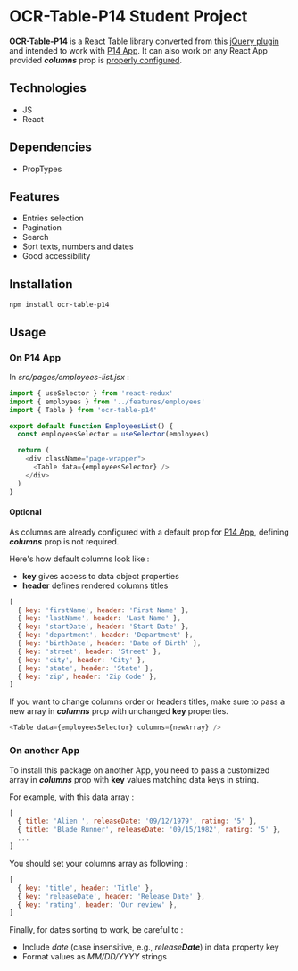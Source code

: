 # OCR-Table-P14 Student Project

**OCR-Table-P14** is a React Table library converted from this [jQuery plugin](https://github.com/DataTables/DataTables.git) and intended to work with [P14 App](https://github.com/NC81/NicolasCandeli_14_08092023.git).
It can also work on any React App provided ***columns*** prop is [properly configured](#on-another-app).

## Technologies

- JS
- React

## Dependencies

- PropTypes

## Features

- Entries selection
- Pagination
- Search
- Sort texts, numbers and dates
- Good accessibility

## Installation

`npm install ocr-table-p14`

## Usage

### On P14 App

In _src/pages/employees-list.jsx_ :

```js
import { useSelector } from 'react-redux'
import { employees } from '../features/employees'
import { Table } from 'ocr-table-p14'

export default function EmployeesList() {
  const employeesSelector = useSelector(employees)

  return (
    <div className="page-wrapper">
      <Table data={employeesSelector} />
    </div>
  )
}
```

#### Optional

As columns are already configured with a default prop for [P14 App](https://github.com/NC81/NicolasCandeli_14_08092023.git), defining ***columns*** prop is not required.

Here's how default columns look like :

- **key** gives access to data object properties
- **header** defines rendered columns titles

```js
[
  { key: 'firstName', header: 'First Name' },
  { key: 'lastName', header: 'Last Name' },
  { key: 'startDate', header: 'Start Date' },
  { key: 'department', header: 'Department' },
  { key: 'birthDate', header: 'Date of Birth' },
  { key: 'street', header: 'Street' },
  { key: 'city', header: 'City' },
  { key: 'state', header: 'State' },
  { key: 'zip', header: 'Zip Code' },
]
```

If you want to change columns order or headers titles, make sure to pass a new array in ***columns*** prop with unchanged **key** properties.

```js
<Table data={employeesSelector} columns={newArray} />
```

### On another App

To install this package on another App, you need to pass a customized array in ***columns*** prop with **key** values matching data keys in string.

For example, with this data array :

```js
[
  { title: 'Alien ', releaseDate: '09/12/1979', rating: '5' },
  { title: 'Blade Runner', releaseDate: '09/15/1982', rating: '5' },
  ...
]
```

You should set your columns array as following :

```js
[
  { key: 'title', header: 'Title' },
  { key: 'releaseDate', header: 'Release Date' },
  { key: 'rating', header: 'Our review' },
]
```

Finally, for dates sorting to work, be careful to :
- Include _date_ (case insensitive, e.g., _release**Date**_) in data property key
- Format values as _MM/DD/YYYY_ strings
